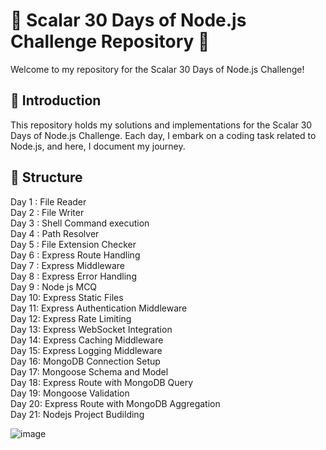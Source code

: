 # 🚀 Scalar 30 Days of Node.js Challenge Repository 🚀  <br>
Welcome to my repository for the Scalar 30 Days of Node.js Challenge!

## 🌟 Introduction  <br>
This repository holds my solutions and implementations for the Scalar 30 Days of Node.js Challenge. Each day, I embark on a coding task related to Node.js, and here, I document my journey.

## 📂 Structure  <br>
Day 1 : File Reader  <br>
Day 2 : File Writer   <br>
Day 3 : Shell Command execution  <br>
Day 4 : Path Resolver  <br>
Day 5 : File Extension Checker<br>
Day 6 : Express Route Handling <br>
Day 7 : Express Middleware <br>
Day 8 : Express Error Handling<br>
Day 9 : Node js MCQ<br>
Day 10: Express Static Files<br>
Day 11: Express Authentication Middleware<br>
Day 12: Express Rate Limiting <br>
Day 13: Express WebSocket Integration<br>
Day 14:  Express Caching Middleware <br>
Day 15:  Express Logging Middleware<br>
Day 16:  MongoDB Connection Setup<br>
Day 17:  Mongoose Schema and Model<br>
Day 18:  Express Route with MongoDB Query<br>
Day 19:  Mongoose Validation<br>
Day 20:  Express Route with MongoDB Aggregation<br>
Day 21:  Nodejs Project Budilding <br>

![image](https://github.com/psanthosh07/30_days_of_nodejs/assets/58479203/3598e060-9d9b-4dee-b585-d4c9d5646cff)

